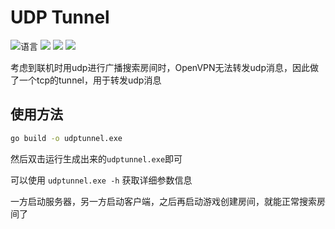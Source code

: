 # UDP Tunnel

![](https://img.shields.io/github/languages/top/CuteReimu/udptunnel "语言")
[![](https://img.shields.io/github/workflow/status/CuteReimu/udptunnel/Go)](https://github.com/CuteReimu/udptunnel/actions/workflows/golangci-lint.yml "代码分析")
[![](https://img.shields.io/github/contributors/CuteReimu/udptunnel)](https://github.com/CuteReimu/udptunnel/graphs/contributors "贡献者")
[![](https://img.shields.io/github/license/CuteReimu/udptunnel)](https://github.com/CuteReimu/udptunnel/blob/master/LICENSE "许可协议")

考虑到联机时用udp进行广播搜索房间时，OpenVPN无法转发udp消息，因此做了一个tcp的tunnel，用于转发udp消息

## 使用方法

```bash
go build -o udptunnel.exe
```

然后双击运行生成出来的`udptunnel.exe`即可

可以使用 `udptunnel.exe -h` 获取详细参数信息

一方启动服务器，另一方启动客户端，之后再启动游戏创建房间，就能正常搜索房间了
